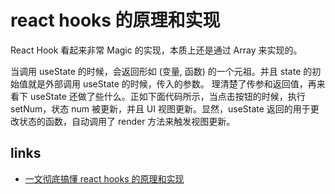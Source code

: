 # react hooks 的原理和实现

React Hook 看起来非常 Magic 的实现，本质上还是通过 Array 来实现的。

当调用 useState 的时候，会返回形如 (变量, 函数) 的一个元祖。并且 state 的初始值就是外部调用 useState 的时候，传入的参数。
理清楚了传参和返回值，再来看下 useState 还做了些什么。正如下面代码所示，当点击按钮的时候，执行 setNum，状态 num 被更新，并且 UI 视图更新。显然，useState 返回的用于更改状态的函数，自动调用了 render 方法来触发视图更新。

## links

- [一文彻底搞懂 react hooks 的原理和实现](https://juejin.im/post/5daee8b7e51d4524ce222825)

